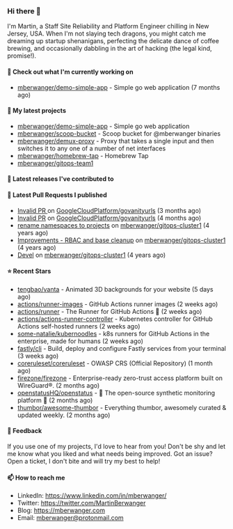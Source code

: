 ### Hi there 👋

I'm Martin, a Staff Site Reliability and Platform Engineer chilling in New Jersey, USA. When I'm not slaying tech dragons, you might catch me dreaming up startup shenanigans, perfecting the delicate dance of coffee brewing, and occasionally dabbling in the art of hacking (the legal kind, promise!). 

#### 👷 Check out what I'm currently working on

- [mberwanger/demo-simple-app](https://github.com/mberwanger/demo-simple-app) - Simple go web application (7 months ago)

#### 🌱 My latest projects

- [mberwanger/demo-simple-app](https://github.com/mberwanger/demo-simple-app) - Simple go web application
- [mberwanger/scoop-bucket](https://github.com/mberwanger/scoop-bucket) - Scoop bucket for @mberwanger binaries
- [mberwanger/demux-proxy](https://github.com/mberwanger/demux-proxy) - Proxy that takes a single input and then switches it to any one of a number of net interfaces
- [mberwanger/homebrew-tap](https://github.com/mberwanger/homebrew-tap) - Homebrew Tap
- [mberwanger/gitops-team1](https://github.com/mberwanger/gitops-team1)

#### 🔭 Latest releases I've contributed to


#### 🔨 Latest Pull Requests I published

- [Invalid PR ](https://github.com/GoogleCloudPlatform/govanityurls/pull/54) on [GoogleCloudPlatform/govanityurls](https://github.com/GoogleCloudPlatform/govanityurls) (3 months ago)
- [Invalid PR](https://github.com/GoogleCloudPlatform/govanityurls/pull/53) on [GoogleCloudPlatform/govanityurls](https://github.com/GoogleCloudPlatform/govanityurls) (4 months ago)
- [rename namespaces to projects](https://github.com/mberwanger/gitops-cluster1/pull/5) on [mberwanger/gitops-cluster1](https://github.com/mberwanger/gitops-cluster1) (4 years ago)
- [Improvements - RBAC and base cleanup](https://github.com/mberwanger/gitops-cluster1/pull/4) on [mberwanger/gitops-cluster1](https://github.com/mberwanger/gitops-cluster1) (4 years ago)
- [Devel](https://github.com/mberwanger/gitops-cluster1/pull/3) on [mberwanger/gitops-cluster1](https://github.com/mberwanger/gitops-cluster1) (4 years ago)

#### ⭐ Recent Stars

- [tengbao/vanta](https://github.com/tengbao/vanta) - Animated 3D backgrounds for your website (5 days ago)
- [actions/runner-images](https://github.com/actions/runner-images) - GitHub Actions runner images (2 weeks ago)
- [actions/runner](https://github.com/actions/runner) - The Runner for GitHub Actions :rocket: (2 weeks ago)
- [actions/actions-runner-controller](https://github.com/actions/actions-runner-controller) - Kubernetes controller for GitHub Actions self-hosted runners (2 weeks ago)
- [some-natalie/kubernoodles](https://github.com/some-natalie/kubernoodles) - k8s runners for GitHub Actions in the enterprise, made for humans (2 weeks ago)
- [fastly/cli](https://github.com/fastly/cli) - Build, deploy and configure Fastly services from your terminal (3 weeks ago)
- [coreruleset/coreruleset](https://github.com/coreruleset/coreruleset) - OWASP CRS (Official Repository) (1 month ago)
- [firezone/firezone](https://github.com/firezone/firezone) - Enterprise-ready zero-trust access platform built on WireGuard®. (2 months ago)
- [openstatusHQ/openstatus](https://github.com/openstatusHQ/openstatus) - 🏓  The open-source synthetic monitoring platform  🏓 (2 months ago)
- [thumbor/awesome-thumbor](https://github.com/thumbor/awesome-thumbor) - Everything thumbor, awesomely curated &amp; updated weekly. (2 months ago)

#### 💬 Feedback

If you use one of my projects, I'd love to hear from you! Don't be shy and let me know what you liked and what needs being improved. Got an issue? Open a ticket, I don't bite and will try my best to help!

#### 📫 How to reach me

- LinkedIn: https://www.linkedin.com/in/mberwanger/
- Twitter: https://twitter.com/MartinBerwanger
- Blog: https://mberwanger.com
- Email: mberwanger@protonmail.com
